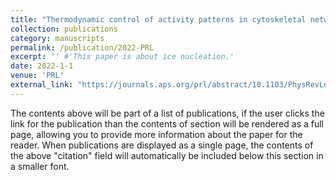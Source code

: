 ```yaml
---
title: "Thermodynamic control of activity patterns in cytoskeletal networks"
collection: publications
category: manuscripts
permalink: /publication/2022-PRL 
excerpt: '' #'This paper is about ice nucleation.'
date: 2022-1-1
venue: 'PRL'
external_link: "https://journals.aps.org/prl/abstract/10.1103/PhysRevLett.129.128002"
---
```


The contents above will be part of a list of publications, if the user clicks the link for the publication than the contents of section will be rendered as a full page, allowing you to provide more information about the paper for the reader. When publications are displayed as a single page, the contents of the above "citation" field will automatically be included below this section in a smaller font.
